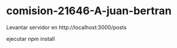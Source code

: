 
# comision-21646-A-juan-bertran

Levantar servidor en http://localhost:3000/posts

ejecutar npm install




